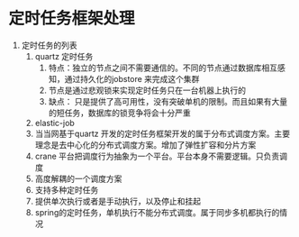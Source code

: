 # 定时任务框架处理

1. 定时任务的列表
   1. quartz 定时任务 
      1. 特点：独立的节点之间不需要通信的。不同的节点通过数据库相互感知，通过持久化的jobstore 来完成这个集群
      2. 节点是通过悲观锁来实现定时任务只在一台机器上执行的
      3. 缺点： 只是提供了高可用性，没有突破单机的限制。而且如果有大量的短任务，数据库的锁竞争将会十分严重
   2.  elastic-job
      1. 当当网基于quartz 开发的定时任务框架开发的属于分布式调度方案。主要理念是去中心化的分布式调度方案。增加了弹性扩容和分片方案
   3.  crane 平台把调度行为抽象为一个平台。平台本身不需要逻辑。只负责调度
      1. 高度解耦的一个调度方案
      2. 支持多种定时任务
      3. 提供单次执行或者是手动执行，以及停止和挂起
   4. spring的定时任务，单机执行不能分布式调度。属于同步多机都执行的情况